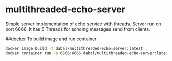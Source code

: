 # multithreaded-echo-server

Simple server implementation of echo service with threads. Server run on port 6666. It has 5 Threads for echoing messages send from clients. 

##docker
To build image and run container  
```bash
docker image build -t dabal/multithreaded-echo-server:latest .
docker container run -p 6666:6666 dabal/multithreaded-echo-server:latest
```